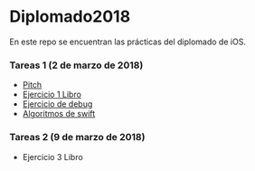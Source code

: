 # Diplomado2018


En este repo se encuentran las prácticas del diplomado de iOS.

### Tareas 1 (2 de marzo de 2018)
* [Pitch](https://github.com/adr1anzarza/Diplomado2018/blob/master/pitch/Connections.pdf)
* [Ejercicio 1 Libro](https://github.com/adr1anzarza/Diplomado2018/tree/master/ejerciciosApp/Quiz)
* [Ejercicio de debug]()
* [Algoritmos de swift](https://github.com/adr1anzarza/Diplomado2018/tree/master/playgrounds/swift.playground/Pages)


### Tareas 2 (9 de marzo de 2018)
* Ejercicio 3 Libro
